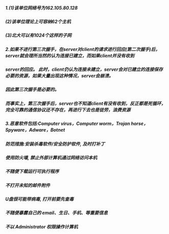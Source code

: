##### 1.(1)该单位网络号为162.105.80.128

#####   (2)该单位理论上可容纳62个主机

#####   (3)北大可以有1024个这样的子网

##### 2.如果不进行第三次握手，在server对client的请求进行回应(第二次握手)后，server就会理所当然的认为连接已建立，而如果client并没有收到

#####  server的回应。 此时，client仍认为连接未建立，server会对已建立的连接保存必要的资源，如果大量出现这种情况，server会崩溃。

#####  因此第三次握手是必要的。

#####  而事实上，第三次握手后，server也不知道client有没有收到，反正都是死循环，完全可靠的通信协议还不存在，再进行下去也是徒劳，浪费资源

##### 3.恶意软件包括:Computer virus，Computer worm，Trojan horse，Spyware，Adware，Botnet

#####   防范措施:安装杀毒软件/安全防护软件, 及时打补丁

#####   使用防火墙, 禁止外部计算机通过网络访问本机

#####   不随便下载运行可执行程序

#####   不打开未知的邮件附件

#####   U盘很可能带病毒, 打开前要先查毒

#####   不随便暴露自己的 email、生日、手机、等重要信息

#####   不以 Administrator 权限操作计算机
